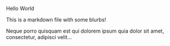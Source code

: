 Hello World

This is a markdown file with some blurbs!

Neque porro quisquam est qui dolorem ipsum quia dolor sit amet, consectetur, adipisci velit...